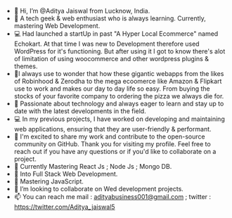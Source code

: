 - 👋 Hi, I’m @Aditya Jaiswal from Lucknow, India. 
- 🤺  A tech geek & web enthusiast who is always learning. Currently, mastering Web Development.
- 💻 Had launched a startUp in past "A Hyper Local Ecommerce" named Echokart. At that time I was new to Development therefore used WordPress for it's functioning. But      after using it I got to know there's alot of limitation of using woocommerce and other wordpress plugins & themes. 
- 🐧I always use to wonder that how these gigantic webapps from the likes of Robinhood & Zerodha to the mega ecoomerce like Amazon & Flipkart use to work and makes our day to day life so easy. From buying the stocks of your favorite company to ordering the pizza we always die for.
- 👨‍ Passionate about technology and always eager to learn and stay up to date with the latest developments in the field.
- 💻 In my previous projects, I have worked on developing and maintaining web applications, ensuring that they are user-friendly & performant.
- 🍎 I'm excited to share my work and contribute to the open-source community on GitHub. Thank you for visiting my profile. Feel free to reach out if you have any questions   or if you'd like to collaborate on a project.
- 💞️ Currently Mastering React Js ; Node Js ; Mongo DB.
- 👀 Into Full Stack Web Development.
- 🌱 Mastering JavaScript.
- 💞️ I’m looking to collaborate on Wed development projects. 
- 📫 You can reach me mail : adityabusiness001@gmail.com ; twitter : https://twitter.com/Aditya_jaiswal5
<!---
Adj-001/Adj-001 is a ✨ special ✨ repository because its `README.md` (this file) appears on your GitHub profile.
You can click the Preview link to take a look at your changes.
--->
